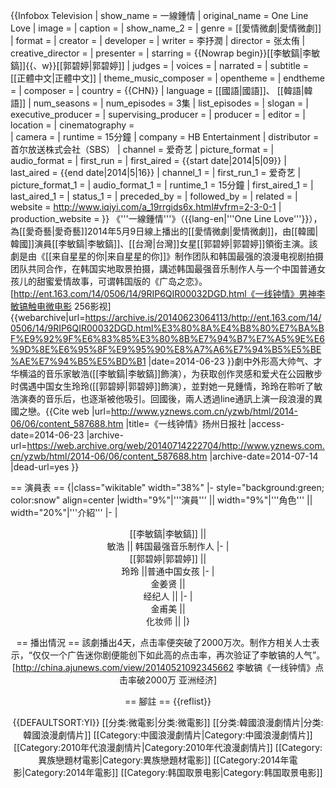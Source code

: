 {{Infobox Television
| show_name            = 一線鍾情
| original_name        = One Line Love
| image                =
| caption              = 
| show_name_2          = 
| genre                = [[愛情微劇|愛情微劇]]
| format               = 
| creator              = 
| developer            = 
| writer               = 李抒潤 
| director             = 张太侑
| creative_director    = 
| presenter            = 
| starring             = {{Nowrap begin}}[[李敏鎬|李敏鎬]]{{、w}}[[郭碧婷|郭碧婷]]
| judges               = 
| voices               = 
| narrated             = 
| subtitle             = [[正體中文|正體中文]]
| theme_music_composer = 
| opentheme            = 
| endtheme             = 
| composer             = 
| country              = {{CHN}}
| language             =  [[國語|國語]]、 [[韓語|韓語]]
| num_seasons          =  <!-- or num_series -->
| num_episodes         = 3集
| list_episodes        =
| slogan               = 
| executive_producer   = 
| supervising_producer = 
| producer             = 
| editor               = 
| location             = 
| cinematography       =  
| camera               =
| runtime              = 15分鐘
| company              = HB Entertainment
| distributor          = 首尔放送株式会社（SBS）
| channel              = 爱奇艺 
| picture_format       = 
| audio_format         =
| first_run            = 
| first_aired          = {{start date|2014|5|09}}
| last_aired           = {{end date|2014|5|16}}
| channel_1            = 
| first_run_1          = 爱奇艺
| picture_format_1     = 
| audio_format_1       = 
| runtime_1            = 15分鐘
| first_aired_1        = 
| last_aired_1         = 
| status_1             = 
| preceded_by          = 
| followed_by          =
| related              = 
| website              = http://www.iqiyi.com/a_19rrgids6x.html#vfrm=2-3-0-1
| production_website   = 
}}
《'''一線鍾情'''》（{{lang-en|'''One Line Love'''}}），為[[愛奇藝|愛奇藝]]2014年5月9日線上播出的[[愛情微劇|愛情微劇]]，由[[韓國|韓國]]演員[[李敏鎬|李敏鎬]]、[[台灣|台灣]]女星[[郭碧婷|郭碧婷]]領銜主演。該劇是由《[[来自星星的你|来自星星的你]]》制作团队和韩国最强的浪漫电视剧拍摄团队共同合作，在韩国实地取景拍摄，講述韩国最强音乐制作人与一个中国普通女孩儿的甜蜜爱情故事，可谓韩国版的《广岛之恋》。<ref>[http://ent.163.com/14/0506/14/9RIP6QIR00032DGD.html《一线钟情》男神李敏镐触电微电影 256影视] {{webarchive|url=https://archive.is/20140623064113/http://ent.163.com/14/0506/14/9RIP6QIR00032DGD.html%E3%80%8A%E4%B8%80%E7%BA%BF%E9%92%9F%E6%83%85%E3%80%8B%E7%94%B7%E7%A5%9E%E6%9D%8E%E6%95%8F%E9%95%90%E8%A7%A6%E7%94%B5%E5%BE%AE%E7%94%B5%E5%BD%B1 |date=2014-06-23 }}</ref>劇中外形高大帅气、才华横溢的音乐家敏浩([[李敏鎬|李敏鎬]]飾演），为获取创作灵感和爱犬在公园散步时偶遇中国女生玲玲([[郭碧婷|郭碧婷]]飾演），並對她一見鍾情，玲玲在聆听了敏浩演奏的音乐后，也逐渐被他吸引。回國後，兩人透過line通訊上演一段浪漫的異國之戀。<ref>{{Cite web |url=http://www.yznews.com.cn/yzwb/html/2014-06/06/content_587688.htm |title=《一线钟情》扬州日报社 |access-date=2014-06-23 |archive-url=https://web.archive.org/web/20140714222704/http://www.yznews.com.cn/yzwb/html/2014-06/06/content_587688.htm |archive-date=2014-07-14 |dead-url=yes }}</ref>

== 演員表 ==
{|class="wikitable" width="38%" 
|- style="background:green; color:snow" align=center 
|width="9%"|'''演員''' || width="9%"|'''角色''' || width="20%"|'''介紹'''
|-
|<center>[[李敏鎬|李敏鎬]] ||<center>敏浩 || 韩国最强音乐制作人
|-
|<center>[[郭碧婷|郭碧婷]] ||<center>玲玲 ||普通中国女孩
|-
|<center>金姜贤 ||<center>经纪人 ||
|-
|<center>金甫美 ||<center>化妆师 ||
|}

== 播出情況 ==
該劇播出4天，点击率便突破了2000万次。制作方相关人士表示，“仅仅一个广告迷你剧便能创下如此高的点击率，再次验证了李敏镐的人气”。<ref>[http://china.ajunews.com/view/20140521092345662 李敏镐《一线钟情》点击率破2000万 亚洲经济]</ref>

== 腳註 ==
{{reflist}}

{{DEFAULTSORT:YI}}
[[分类:微電影|分类:微電影]]
[[分类:韓國浪漫劇情片|分类:韓國浪漫劇情片]]
[[Category:中國浪漫劇情片|Category:中國浪漫劇情片]]
[[Category:2010年代浪漫劇情片|Category:2010年代浪漫劇情片]]
[[Category:異族戀題材電影|Category:異族戀題材電影]]
[[Category:2014年電影|Category:2014年電影]]
[[Category:韩国取景电影|Category:韩国取景电影]]